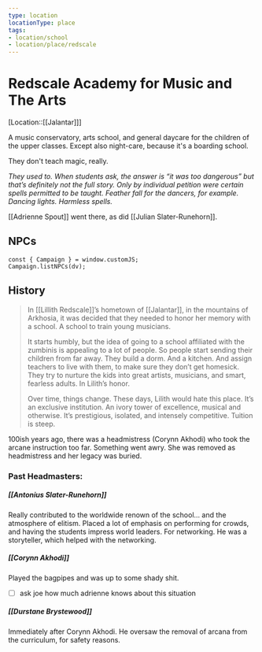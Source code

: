 ```yaml
---
type: location
locationType: place
tags: 
- location/school
- location/place/redscale
---
```


# Redscale Academy for Music and The Arts

[Location::[[Jalantar]]]

A music conservatory, arts school, and general daycare for the children of the upper classes. Except also night-care, because it's a boarding school. 

They don't teach magic, really. 

*They used to. When students ask, the answer is “it was too dangerous” but that’s definitely not the full story. Only by individual petition were certain spells permitted to be taught. Feather fall for the dancers, for example. Dancing lights. Harmless spells.*

[[Adrienne Spout]] went there, as did [[Julian Slater-Runehorn]]. 

## NPCs

```dataviewjs
const { Campaign } = window.customJS;
Campaign.listNPCs(dv);
```

## History

> In [[Lillith Redscale]]’s hometown of [[Jalantar]], in the mountains of Arkhosia, it was decided that they needed to honor her memory with a school. A school to train young musicians.
> 
> It starts humbly, but the idea of going to a school affiliated with the zumbinis is appealing to a lot of people. So people start sending their children from far away. They build a dorm. And a kitchen. And assign teachers to live with them, to make sure they don’t get homesick. They try to nurture the kids into great artists, musicians, and smart, fearless adults. In Lilith’s honor.
>  
> Over time, things change. These days, Lilith would hate this place. It’s an exclusive institution. An ivory tower of excellence, musical and otherwise. It’s prestigious, isolated, and intensely competitive. Tuition is steep.

100ish years ago, there was a headmistress (Corynn Akhodi) who took the arcane instruction too far. Something went awry. She was removed as headmistress and her legacy was buried. 

### Past Headmasters:

##### [[Antonius Slater-Runehorn]]
Really contributed to the worldwide renown of the school… and the atmosphere of elitism. Placed a lot of emphasis on performing for crowds, and having the students impress world leaders. For networking. He was a storyteller, which helped with the networking.

##### [[Corynn Akhodi]]
Played the bagpipes and was up to some shady shit. 
- [ ] ask joe how much adrienne knows about this situation

##### [[Durstane Brystewood]]
Immediately after Corynn Akhodi. He oversaw the removal of arcana from the curriculum, for safety reasons.